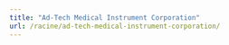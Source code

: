 ```yaml
---
title: "Ad-Tech Medical Instrument Corporation"
url: /racine/ad-tech-medical-instrument-corporation/
---
```

